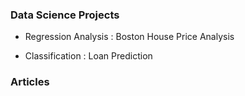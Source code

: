 ### Data Science Projects

* Regression Analysis : Boston House Price Analysis

* Classification : Loan Prediction



### Articles
